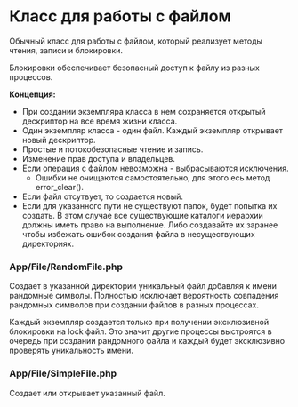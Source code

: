 # Класс для работы с файлом

Обычный класс для работы с файлом, который реализует методы чтения, записи и блокировки.

Блокировки обеспечивает безопасный доступ к файлу из разных процессов. 

**Концепция:**

 - При создании экземпляра класса в нем сохраняется открытый дескриптор на все время жизни класса.
  - Один экземпляр класса - один файл. Каждый экземпляр открывает новый дескриптор.
 - Простые и потокобезопасные чтение и запись.
 - Изменение прав доступа и владельцев. 
 - Если операция с файлом невозможна - выбрасываются исключения.
   - Ошибки не очищаются самостоятельно, для этого есь метод error_clear().
 - Если файл отсутвует, то создается новый.
 - Если для указанного пути не существуют папок, будет попытка их создать. В этом случае все существующие каталоги иерархии должны иметь право на выполнение. Либо создавайте их заранее чтобы избежать ошибок создания файла в несуществующих директориях.
 
 ### App/File/RandomFile.php 
 Создает в указанной директории уникальный файл добавляя к имени рандомные символы. Полностью исключает вероятность совпадения рандомных символов при создании файлов в разных процессах. 
 
 Каждый экземпляр создается только при получении эксклюзивной блокировки на lock файл. Это значит другие процессы выстроятся в очередь при создании рандомного файла и каждый будет эксклюзивно проверять уникальность имени.

 ### App/File/SimpleFile.php

 Создает или открывает указанный файл.
